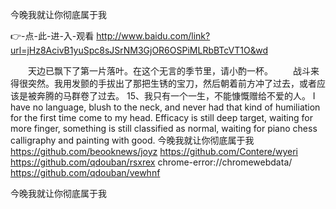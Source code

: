 
今晚我就让你彻底属于我




👉-点-此-进-入-观看  http://www.baidu.com/link?url=jHz8AcivB1yuSpc8sJSrNM3GjOR6OSPiMLRbBTcVT1O&wd




　　天边已飘下了第一片落叶。在这个无言的季节里，请小酌一杯。
　　战斗来得很突然。我用发颤的手拔出了那把生锈的宝刀，然后朝着前方冲了过去，或者应该是被奔腾的马群卷了过去。
	15、我只有一个一生，不能慷慨赠给不爱的人。
I have no language, blush to the neck, and never had that kind of humiliation for the first time come to my head.
Efficacy is still deep target, waiting for more finger, something is still classified as normal, waiting for piano chess calligraphy and painting with good.
今晚我就让你彻底属于我 https://github.com/beooknews/joyz
https://github.com/Contere/wyeri
https://github.com/qdouban/rsxrex
chrome-error://chromewebdata/
https://github.com/qdouban/vewhnf





今晚我就让你彻底属于我
